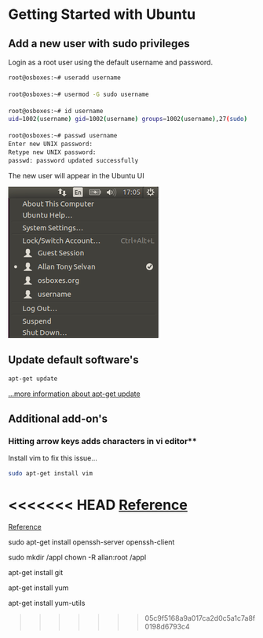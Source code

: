 # Getting Started with Ubuntu

## Add a new user with sudo privileges

Login as a root user using the default username and password.

```sh
root@osboxes:~# useradd username

root@osboxes:~# usermod -G sudo username

root@osboxes:~# id username
uid=1002(username) gid=1002(username) groups=1002(username),27(sudo)

root@osboxes:~# passwd username
Enter new UNIX password:
Retype new UNIX password:
passwd: password updated successfully
```

The new user will appear in the Ubuntu UI

![Alt text](images/ubuntu-getting-started-useradd.png)

## Update default software's

```sh
apt-get update
```

[...more information about apt-get update](./apt-get-update.md)

## Additional add-on's

### Hitting arrow keys adds characters in vi editor**

Install vim to fix this issue...

```sh
sudo apt-get install vim
```

<<<<<<< HEAD
[Reference](http://askubuntu.com/questions/353911/hitting-arrow-keys-adds-characters-in-vi-editor)
=======
[Reference](http://askubuntu.com/questions/353911/hitting-arrow-keys-adds-characters-in-vi-editor)

sudo apt-get install openssh-server openssh-client

sudo mkdir /appl
chown -R allan:root /appl

apt-get install git

apt-get install yum

apt-get install yum-utils




>>>>>>> 05c9f5168a9a017ca2d0c5a1c7a8f0198d6793c4
